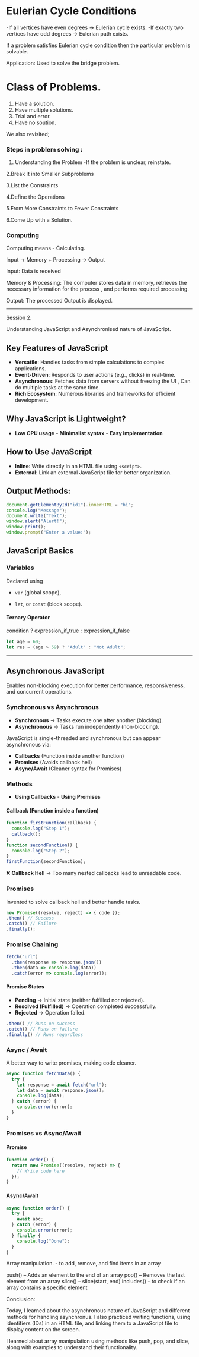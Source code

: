 # Eulerian Cycle Conditions

-If all vertices have even degrees → Eulerian cycle exists.
-If exactly two vertices have odd degrees → Eulerian path exists.

If a problem satisfies Eulerian cycle condition then the particular problem is solvable.

Application: Used to solve the bridge problem.

# Class of Problems.
1. Have a solution.
2. Have multiple solutions.
3. Trial and error.
4. Have no soution.

We also revisited;

### Steps in problem solving :

1. Understanding the Problem 
 -If the problem is unclear, reinstate.

2.Break It into Smaller Subproblems

3.List the Constraints

4.Define the Operations

5.From More Constraints to Fewer Constraints

6.Come Up with a Solution.


### Computing 
Computing means - Calculating.

Input → Memory + Processing → Output

Input: Data is received

Memory & Processing: The computer stores data in memory, 
retrieves the necessary information for the process ,
 and performs required processing.

Output: The processed Output is displayed.


---

Session 2. 

 Understanding JavaScript and Asynchronised nature of JavaScript.


## Key Features of JavaScript

- **Versatile**: Handles tasks from simple calculations to complex applications.
- **Event-Driven**: Responds to user actions (e.g., clicks) in real-time.
- **Asynchronous**: Fetches data from servers without freezing the UI , Can do multiple tasks at the same time.
- **Rich Ecosystem**: Numerous libraries and frameworks for efficient development.


## Why JavaScript is Lightweight?
- **Low CPU usage** - **Minimalist syntax** - **Easy implementation**


## How to Use JavaScript
- **Inline**: Write directly in an HTML file using `<script>`.
- **External**: Link an external JavaScript file for better organization.


## Output Methods:
```javascript
document.getElementById("id1").innerHTML = "hi";
console.log("Message");
document.write("Text");
window.alert("Alert!");
window.print();
window.prompt("Enter a value:");
```


## JavaScript Basics
### Variables
Declared using 
- `var` (global scope), 

- `let`, or `const` (block scope).

#### Ternary Operator

condition ? expression_if_true : expression_if_false

```javascript
let age = 60;
let res = (age > 59) ? "Adult" : "Not Adult";
```

---

## Asynchronous JavaScript
Enables non-blocking execution for better performance, responsiveness, and concurrent operations.

### Synchronous vs Asynchronous
- **Synchronous** → Tasks execute one after another (blocking).
- **Asynchronous** → Tasks run independently (non-blocking).

JavaScript is single-threaded and synchronous but can appear asynchronous via:
- **Callbacks** (Function inside another function)
- **Promises** (Avoids callback hell)
- **Async/Await** (Cleaner syntax for Promises)

### Methods
- **Using Callbacks**       - **Using Promises**

#### Callback (Function inside a function)
```javascript
function firstFunction(callback) {
  console.log("Step 1");
  callback();
}
function secondFunction() {
  console.log("Step 2");
}
firstFunction(secondFunction);
```
❌ **Callback Hell** → Too many nested callbacks lead to unreadable code.

### Promises
Invented to solve callback hell and better handle tasks.
```javascript
new Promise((resolve, reject) => { code });
.then() // Success
.catch() // Failure
.finally();
```

### Promise Chaining
```javascript
fetch("url")
  .then(response => response.json())
  .then(data => console.log(data))
  .catch(error => console.log(error));
```

#### Promise States
- **Pending** → Initial state (neither fulfilled nor rejected).
- **Resolved (Fulfilled)** → Operation completed successfully.
- **Rejected** → Operation failed.

```javascript
.then() // Runs on success
.catch() // Runs on failure
.finally() // Runs regardless
```

### Async / Await
A better way to write promises, making code cleaner.
```javascript
async function fetchData() {
  try {
    let response = await fetch("url");
    let data = await response.json();
    console.log(data);
  } catch (error) {
    console.error(error);
  }
}
```

### Promises vs Async/Await
#### Promise
```javascript
function order() {
  return new Promise((resolve, reject) => {
    // Write code here
  });
}
```
#### Async/Await
```javascript
async function order() {
  try {
    await abc;
  } catch (error) {
    console.error(error);
  } finally {
    console.log("Done");
  }
}
```
Array manipulation. - to add, remove, and find items in an array

push() – Adds an element to the end of an array
pop() – Removes the last element from an array
slice() – slice(start, end) 
includes() - to check if an array contains a specific element

Conclusion:

Today, I learned about the asynchronous nature of JavaScript and different methods for handling asynchronus. 
I also practiced writing functions, using identifiers (IDs) in an HTML file, 
and linking them to a JavaScript file to display content on the screen. 

I learned about array manipulation using methods like push, pop, and slice, along with examples to understand their functionality.
